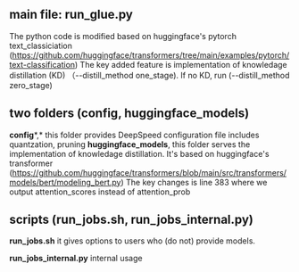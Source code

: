 ## main file: run_glue.py

The python code is modified based on  huggingface's pytorch text_classiciation (https://github.com/huggingface/transformers/tree/main/examples/pytorch/text-classification)
The key added feature is implementation of knowledage distillation (KD) （--distill_method one_stage). If no KD, run (--distill_method zero_stage)

## two folders (config, huggingface_models)

**config***,* this folder provides DeepSpeed configuration file includes quantzation, pruning
**huggingface_models**, this folder serves the implementation of knowledage distillation. It's based on huggingface's transformer (https://github.com/huggingface/transformers/blob/main/src/transformers/models/bert/modeling_bert.py)
 The key changes is line 383 where we output attention_scores instead of attention_prob

## scripts (run_jobs.sh, run_jobs_internal.py)

**run_jobs.sh**  it gives options to users who (do not) provide models.

**run_jobs_internal.py** internal usage
